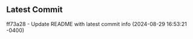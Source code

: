 
## Latest Commit
ff73a28 - Update README with latest commit info (2024-08-29 16:53:21 -0400) <Yunxi-Zhou>
